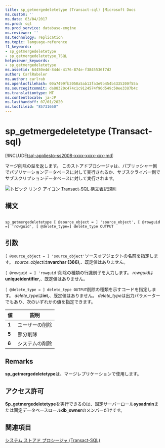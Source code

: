 ```yaml
---
title: sp_getmergedeletetype (Transact-sql) |Microsoft Docs
ms.custom: ''
ms.date: 03/04/2017
ms.prod: sql
ms.prod_service: database-engine
ms.reviewer: ''
ms.technology: replication
ms.topic: language-reference
f1_keywords:
- sp_getmergedeletetype
- sp_getmergedeletetype_TSQL
helpviewer_keywords:
- sp_getmergedeletetype
ms.assetid: 64450e4d-844d-4176-874e-f3845536f7d2
author: CarlRabeler
ms.author: carlrab
ms.openlocfilehash: 00a7499fb3050a5ab13fa3e9b454b4335200f55a
ms.sourcegitcommit: da88320c474c1c9124574f90d549c50ee3387b4c
ms.translationtype: MT
ms.contentlocale: ja-JP
ms.lasthandoff: 07/01/2020
ms.locfileid: "85731660"
---
```

# <a name="sp_getmergedeletetype-transact-sql"></a>sp_getmergedeletetype (Transact-sql)
[!INCLUDE[tsql-appliesto-ss2008-xxxx-xxxx-xxx-md](../../includes/applies-to-version/sqlserver.md)]

  マージ削除の型を返します。 このストアドプロシージャは、パブリッシャー側でパブリケーションデータベースに対して実行されるか、サブスクライバー側でサブスクリプションデータベースに対して実行されます。  
  
 ![トピック リンク アイコン](../../database-engine/configure-windows/media/topic-link.gif "トピック リンク アイコン") [Transact-SQL 構文表記規則](../../t-sql/language-elements/transact-sql-syntax-conventions-transact-sql.md)  
  
## <a name="syntax"></a>構文  
  
```  
  
sp_getmergedeletetype [ @source_object = ] 'source_object', [ @rowguid =] 'rowguid', [ @delete_type=] delete_type OUTPUT  
```  
  
## <a name="arguments"></a>引数  
`[ @source_object = ] 'source_object'`ソースオブジェクトの名前を指定します。 *source_object*は**nvarchar (386)**,、既定値はありません。  
  
`[ @rowguid = ] 'rowguid'`削除の種類の行識別子を入力します。 *rowguid*は**uniqueidentifier**,、既定値はありません。  
  
`[ @delete_type = ] delete_type OUTPUT`削除の種類を示すコードを指定します。 *delete_type*は**int**,、既定値はありません。 *delete_type*は出力パラメーターでもあり、次のいずれかの値を指定できます。  
  
|値|説明|  
|-----------|-----------------|  
|**1**|ユーザーの削除|  
|**5**|部分削除|  
|**6**|システムの削除|  
  
## <a name="remarks"></a>Remarks  
 **sp_getmergedeletetype**は、マージレプリケーションで使用します。  
  
## <a name="permissions"></a>アクセス許可  
 **Sp_getmergedeletetype**を実行できるのは、固定サーバーロール**sysadmin**または固定データベースロール**db_owner**のメンバーだけです。  
  
## <a name="see-also"></a>関連項目  
 [システム ストアド プロシージャ &#40;Transact-SQL&#41;](../../relational-databases/system-stored-procedures/system-stored-procedures-transact-sql.md)  
  
  
